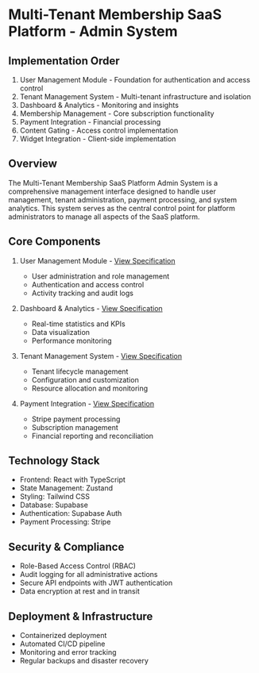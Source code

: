 # Multi-Tenant Membership SaaS Platform - Admin System

## Implementation Order
1. User Management Module - Foundation for authentication and access control
2. Tenant Management System - Multi-tenant infrastructure and isolation
3. Dashboard & Analytics - Monitoring and insights
4. Membership Management - Core subscription functionality
5. Payment Integration - Financial processing
6. Content Gating - Access control implementation
7. Widget Integration - Client-side implementation

## Overview
The Multi-Tenant Membership SaaS Platform Admin System is a comprehensive management interface designed to handle user management, tenant administration, payment processing, and system analytics. This system serves as the central control point for platform administrators to manage all aspects of the SaaS platform.

## Core Components
1. User Management Module - [View Specification](./user-management.md) 
   - User administration and role management
   - Authentication and access control
   - Activity tracking and audit logs

2. Dashboard & Analytics - [View Specification](./dashboard.md) 
   - Real-time statistics and KPIs
   - Data visualization
   - Performance monitoring

3. Tenant Management System - [View Specification](./tenant-management.md) 
   - Tenant lifecycle management
   - Configuration and customization
   - Resource allocation and monitoring

4. Payment Integration - [View Specification](./payment-integration.md) 
   - Stripe payment processing
   - Subscription management
   - Financial reporting and reconciliation

## Technology Stack
- Frontend: React with TypeScript
- State Management: Zustand
- Styling: Tailwind CSS
- Database: Supabase
- Authentication: Supabase Auth
- Payment Processing: Stripe

## Security & Compliance
- Role-Based Access Control (RBAC)
- Audit logging for all administrative actions
- Secure API endpoints with JWT authentication
- Data encryption at rest and in transit

## Deployment & Infrastructure
- Containerized deployment
- Automated CI/CD pipeline
- Monitoring and error tracking
- Regular backups and disaster recovery